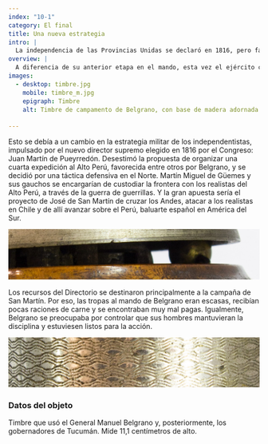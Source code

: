 ```yaml
---
index: "10-1"
category: El final
title: Una nueva estrategia
intro: |
  La independencia de las Provincias Unidas se declaró en 1816, pero faltaba mucho para que estuviera asegurada. La guerra seguía y Belgrano volvió a la acción militar. Fue designado otra vez general del Ejército Auxiliar del Perú y a él dedicó los últimos años de su vida.
overview: |
  A diferencia de su anterior etapa en el mando, esta vez el ejército comandado por Belgrano no marchó a la ofensiva sino que quedó en la retaguardia, convertido en el brazo armado del gobierno para reprimir cualquier conflicto interno. Se instaló en Tucumán.
images:
  - desktop: timbre.jpg
    mobile: timbre_m.jpg  
    epigraph: Timbre
    alt: Timbre de campamento de Belgrano, con base de madera adornada con faja labrada y campana de metal. 

---
```



Esto se debía a un cambio en la estrategia militar de los independentistas, impulsado por el nuevo director supremo elegido en 1816 por el Congreso: Juan Martín de Pueyrredón. Desestimó la propuesta de organizar una cuarta expedición al Alto Perú, favorecida entre otros por Belgrano, y se decidió por una táctica defensiva en el Norte. Martín Miguel de Güemes y sus gauchos se encargarían de custodiar la frontera con los realistas del Alto Perú, a través de la guerra de guerrillas. Y la gran apuesta sería el proyecto de José de San Martín de cruzar los Andes, atacar a los realistas en Chile y de allí avanzar sobre el Perú, baluarte español en América del Sur.

![Detalle del objeto](./eje10-1-a.jpg)

Los recursos del Directorio se destinaron principalmente a la campaña de San Martín. Por eso, las tropas al mando de Belgrano eran escasas, recibían pocas raciones de carne y se encontraban muy mal pagas. Igualmente, Belgrano se preocupaba por controlar que sus hombres mantuvieran la disciplina y estuviesen listos para la acción.

![Detalle del objeto](./eje10-1-b.jpg)

### Datos del objeto
Timbre que usó el General Manuel Belgrano y, posteriormente, los gobernadores de Tucumán. Mide 11,1 centímetros de alto.

